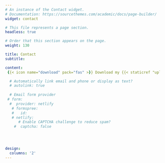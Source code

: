 ```yaml
---
# An instance of the Contact widget.
# Documentation: https://sourcethemes.com/academic/docs/page-builder/
widget: contact

# This file represents a page section.
headless: true

# Order that this section appears on the page.
weight: 130

title: Contact
subtitle:

content: 
 {{< icon name="download" pack="fas" >}} Download my {{< staticref "uploads/ReferenceInfo.pdf" "newtab" >}}Reference List{{< /staticref >}}.

  # Automatically link email and phone or display as text?
  # autolink: true
  
  # Email form provider
 # form:
  #  provider: netlify
   # formspree:
   #   id:
   # netlify:
      # Enable CAPTCHA challenge to reduce spam?
    #  captcha: false
  



design:
  columns: '2'
---
```

